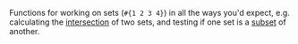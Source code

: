 Functions for working on sets (`#{1 2 3 4}`) in all the ways you'd expect, e.g. calculating the [intersection](/clojure.set/intersection) of two sets, and testing if one set is a [subset](/clojure.set/subset_q) of another.
